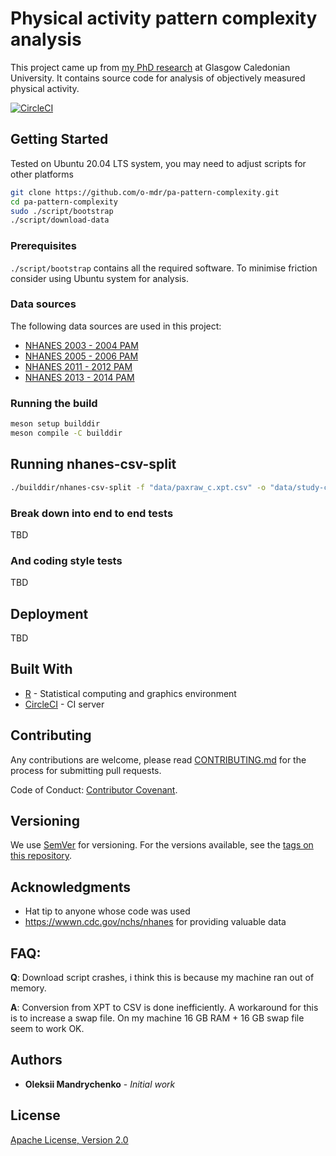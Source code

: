 # Physical activity pattern complexity analysis

This project came up from [my PhD research](<doc/OM PhD thesis.pdf>) at Glasgow Caledonian University. It contains source code for analysis of objectively measured physical activity.

[![CircleCI](https://circleci.com/gh/o-mdr/pa-pattern-complexity/tree/master.svg?style=svg)](https://circleci.com/gh/o-mdr/pa-pattern-complexity/tree/master)

## Getting Started

Tested on Ubuntu 20.04 LTS system, you may need to adjust scripts for other platforms
```bash
git clone https://github.com/o-mdr/pa-pattern-complexity.git
cd pa-pattern-complexity
sudo ./script/bootstrap
./script/download-data
```

### Prerequisites

`./script/bootstrap` contains all the required software. To minimise friction consider using Ubuntu system for analysis.

### Data sources
The following data sources are used in this project:
- [NHANES 2003 - 2004 PAM](https://wwwn.cdc.gov/nchs/nhanes/search/datapage.aspx?Component=Examination&CycleBeginYear=2003)
- [NHANES 2005 - 2006 PAM](https://wwwn.cdc.gov/nchs/nhanes/search/datapage.aspx?Component=Examination&CycleBeginYear=2005)
- [NHANES 2011 - 2012 PAM](https://wwwn.cdc.gov/nchs/nhanes/search/datapage.aspx?Component=Examination&CycleBeginYear=2011)
- [NHANES 2013 - 2014 PAM](https://wwwn.cdc.gov/nchs/nhanes/search/datapage.aspx?Component=Examination&CycleBeginYear=2013)

### Running the build

```bash
meson setup builddir
meson compile -C builddir
```

## Running nhanes-csv-split

```bash
./builddir/nhanes-csv-split -f "data/paxraw_c.xpt.csv" -o "data/study-c"
```

### Break down into end to end tests

TBD

### And coding style tests

TBD

## Deployment

TBD

## Built With

- [R](https://cran.r-project.org/) - Statistical computing and graphics environment
- [CircleCI](https://app.circleci.com/pipelines/github/o-mdr/pa-pattern-complexity) - CI server

## Contributing

Any contributions are welcome, please read [CONTRIBUTING.md](.github/CONTRIBUTING.md) for the process for submitting pull requests.

Code of Conduct: [Contributor Covenant](.github/CODE_OF_CONDUCT.md).

## Versioning

We use [SemVer](http://semver.org/) for versioning. For the versions available, see the [tags on this repository](https://github.com/your/project/tags).

## Acknowledgments

* Hat tip to anyone whose code was used
* https://wwwn.cdc.gov/nchs/nhanes for providing valuable data


## FAQ:
**Q**: Download script crashes, i think this is because my machine ran out of memory.

**A**: Conversion from XPT to CSV is done inefficiently. A workaround for this is to increase a swap file. On my machine 16 GB RAM + 16 GB swap file seem to work OK.

## Authors

* **Oleksii Mandrychenko** - *Initial work*

## License

[Apache License, Version 2.0](LICENSE)


